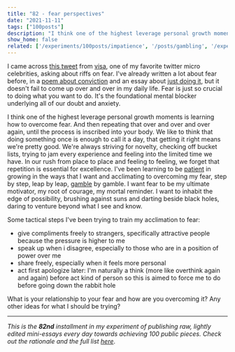 ```yaml
---
title: "82 - fear perspectives"
date: "2021-11-11"
tags: ["100posts"]
description: "I think one of the highest leverage personal growth moments is learning how to overcome fear. And then repeating that over and over and over again, until the process is inscribed into your body."
show_home: false
related: ['/experiments/100posts/impatience', '/posts/gambling', '/experiments/100posts/fear', '/experiments/100posts/conviction']
---
```


I came across [this tweet](https://twitter.com/visakanv/status/1458829216913317891?s=21) from [visa](https://twitter.com/visakanv), one of my favorite twitter micro celebrities, asking about riffs on fear. I've already written a lot about fear before, in a [poem about conviction](/experiments/100posts/conviction) and an essay about [just doing it](/experiments/100posts/fear), but it doesn't fail to come up over and over in my daily life. Fear is just so crucial to doing what you want to do. It's the foundational mental blocker underlying all of our doubt and anxiety. 

I think one of the highest leverage personal growth moments is learning how to overcome fear. And then repeating that over and over and over again, until the process is inscribed into your body. We like to think that doing something once is enough to call it a day, that getting it right means we're pretty good. We're always striving for novelty, checking off bucket lists, trying to jam every experience and feeling into the limited time we have. In our rush from place to place and feeling to feeling, we forget that repetition is essential for excellence. I've been learning to be [patient](/experiments/100posts/impatience) in growing in the ways that I want and acclimating to overcoming my fear, step by step, leap by leap, [gamble](/posts/gambling) by gamble. I want fear to be my ultimate motivator, my root of courage, my mortal reminder. I want to inhabit the edge of possibility, brushing against suns and darting beside black holes, daring to venture beyond what I see and know.

Some tactical steps I've been trying to train my acclimation to fear:
* give compliments freely to strangers, specifically attractive people because the pressure is higher to me
* speak up when i disagree, especially to those who are in a position of power over me
* share freely, especially when it feels more personal
* act first apologize later: I'm naturally a think (more like overthink again and again) before act kind of person so this is aimed to force me to do before going down the rabbit hole

What is your relationship to your fear and how are you overcoming it? Any other ideas for what I should be trying?

---
*This is the **82nd** installment in my experiment of publishing raw, lightly edited mini-essays every day towards achieving 100 public pieces. Check out the rationale and the full list [here](/experiments/100posts/)*.

